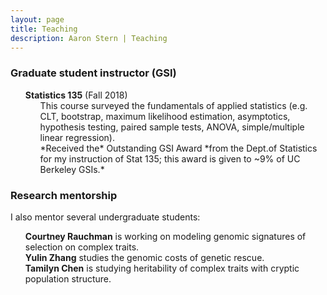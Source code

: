 ```yaml
---
layout: page
title: Teaching 
description: Aaron Stern | Teaching 
---
```

### Graduate student instructor (GSI)
<ul style="list-style-type:none;">
	<li> <b>Statistics 135</b> (Fall 2018) 
	<ul style="list-style-type:none;">
		<li>This course surveyed the fundamentals of applied statistics (e.g. CLT, bootstrap, maximum likelihood estimation, asymptotics, hypothesis testing, paired sample tests, ANOVA, simple/multiple linear regression).</li>
		<li>*Received the* Outstanding GSI Award *from the Dept.of Statistics for my instruction of Stat 135; this award is given to ~9% of UC Berkeley GSIs.*</li>
	</ul> </li>
</ul>


### Research mentorship 
I also mentor several undergraduate students:

<ul style="list-style-type:none;">

<li><b>Courtney Rauchman</b> is working on modeling genomic signatures of selection on complex traits.</li>

<li><b>Yulin Zhang</b> studies the genomic costs of genetic rescue.</li>

<li><b>Tamilyn Chen</b> is studying heritability of complex traits with cryptic population structure.</li>

</ul>
 
<!-- Note: this is how to write a comment in HTML. Everything in here won't show up on your webpage.-->

<!--
To increase the size of the title, use fewer # in front of the paper title.
To decrease the size of the title, use more #. 
To remove the italics, remove the * before and after the description
To remove the underline from the title, remove the <u> tags (<u> and </u>)
-->
